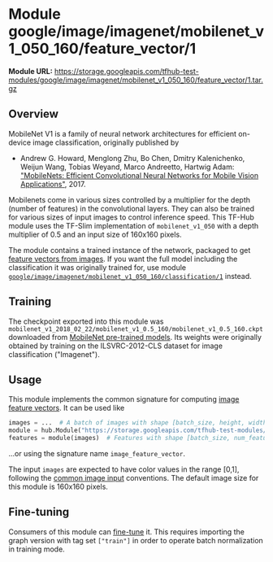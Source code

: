 # Module google/image/imagenet/mobilenet_v1_050_160/feature_vector/1

**Module URL:** https://storage.googleapis.com/tfhub-test-modules/google/image/imagenet/mobilenet_v1_050_160/feature_vector/1.tar.gz

## Overview

MobileNet V1 is a family of neural network architectures for efficient
on-device  image classification, originally published by

  * Andrew G. Howard, Menglong Zhu, Bo Chen, Dmitry Kalenichenko, Weijun Wang,
    Tobias Weyand, Marco Andreetto, Hartwig Adam:
    ["MobileNets: Efficient Convolutional Neural Networks for
    Mobile Vision Applications"](https://arxiv.org/abs/1704.04861), 2017.

Mobilenets come in various sizes controlled by a multiplier for the
depth (number of features) in the convolutional layers. They can also be
trained for various sizes of input images to control inference speed.
This TF-Hub module uses the TF-Slim implementation of
`mobilenet_v1_050`
with a depth multiplier of 0.5 and an input size of
160x160 pixels.

The module contains a trained instance of the network, packaged to get
[feature vectors from images](https://github.com/tensorflow/hub/blob/master/docs/common_signatures/images.md#image-feature-vector).
If you want the full model including the classification it was originally
trained for, use module
[`google/image/imagenet/mobilenet_v1_050_160/classification/1`](../classification/1.md)
instead.


## Training

The checkpoint exported into this module was `mobilenet_v1_2018_02_22/mobilenet_v1_0.5_160/mobilenet_v1_0.5_160.ckpt` downloaded
from
[MobileNet pre-trained models](https://github.com/tensorflow/models/blob/master/research/slim/nets/mobilenet_v1.md).
Its weights were originally obtained by training on the ILSVRC-2012-CLS
dataset for image classification ("Imagenet").

## Usage

This module implements the common signature for computing
[image feature vectors](https://github.com/tensorflow/hub/blob/master/docs/common_signatures/images.md#image-feature-vector).
It can be used like

```python
images = ...  # A batch of images with shape [batch_size, height, width, 3].
module = hub.Module("https://storage.googleapis.com/tfhub-test-modules/google/image/imagenet/mobilenet_v1_050_160/feature_vector/1.tar.gz")
features = module(images)  # Features with shape [batch_size, num_features].
```

...or using the signature name `image_feature_vector`.

The input `images` are expected to have color values in the range [0,1],
following the [common image input](https://github.com/tensorflow/hub/blob/master/docs/common_signatures/images.md#image-input)
conventions. The default image size for this module is
160x160 pixels.


## Fine-tuning

Consumers of this module can [fine-tune](https://github.com/tensorflow/hub/blob/master/README.md#fine-tuning) it.
This requires importing the graph version with tag set `["train"]`
in order to operate batch normalization in training mode.

